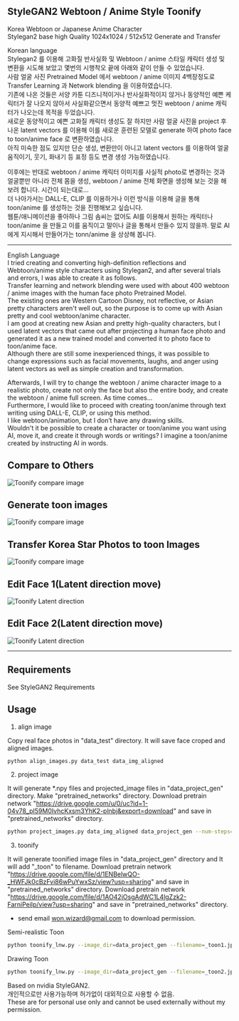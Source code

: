 ## StyleGAN2 Webtoon / Anime Style Toonify 

Korea Webtoon or Japanese Anime Character   
Stylegan2 base high Quality 1024x1024 / 512x512  Generate and Transfer  

Korean language    
Stylegan2 를 이용해 고화질 반사실화 및 Webtoon / anime 스타일 캐릭터 생성 및 변환을 시도해 보았고 몇번의 시행착오 끝에 아래와 같이 만들 수 있었습니다.  
사람 얼굴 사진 Pretrained Model 에서 webtoon / anime 이미지 4백장정도로 Transfer Learning 과 Network blending 을 이용하였습니다.  
기존에 나온 것들은 서양 카툰 디즈니적이거나 반사실화적이지 않거나 동양적인 예쁜 케릭터가 잘 나오지 않아서 사실화같으면서 동양적 예쁘고 멋진 webtoon / anime 캐릭터가 나오는데 목적을 두었습니다.  
새로운 동양적이고 예쁜 고화질 캐릭터 생성도 잘 하지만 사람 얼굴 사진을  project 후 나온 latent vectors 를 이용해 이를 새로운 훈련된 모델로 generate 하여 photo face to toon/anime face 로 변환하였습니다.    
아직 미숙한 점도 있지만 단순 생성, 변환만이 아니고 latent vectors 를 이용하여 얼굴 움직이기, 웃기, 화내기 등 표정 등도 변경 생성 가능하였습니다.  

이후에는 반대로 webtoon / anime 캐릭터 이미지를 사실적 photo로 변경하는 것과 얼굴뿐만 아니라 전체 몸을 생성, webtoon / anime 전체 화면을 생성해 보는 것을 해 보려 합니다. 시간이 되는대로...   
더 나아가서는 DALL-E, CLIP 를 이용하거나 이런 방식을 이용해 글을 통해  toon/anime 를 생성하는 것을 진행해보고 싶습니다.  
웹툰/애니메이션을 좋아하나 그림 솜씨는 없어도 
AI를 이용해서 원하는 캐릭터나 toon/anime 을 만들고 이를 움직이고 말이나 글을 통해서 만들수 있지 않을까. 말로 AI 에게 지시해서 만들어가는 tonn/anime 을 상상해 봅니다.

---------


English Language  
I tried creating and converting high-definition reflections and Webtoon/anime style characters using Stylegan2, and after several trials and errors, I was able to create it as follows.    
Transfer learning and network blending were used with about 400 webtoon / anime images with the human face photo Pretrained Model.    
The existing ones are Western Cartoon Disney, not reflective, or Asian pretty characters aren't well out, so the purpose is to come up with Asian pretty and cool webtoon/anime character.    
I am good at creating new Asian and pretty high-quality characters, but I used latent vectors that came out after projecting a human face photo and generated it as a new trained model and converted it to photo face to toon/anime face.    
Although there are still some inexperienced things, it was possible to change expressions such as facial movements, laughs, and anger using latent vectors as well as simple creation and transformation.    
    
Afterwards, I will try to change the webtoon / anime character image to a realistic photo, create not only the face but also the entire body, and create the webtoon / anime full screen. As time comes...    
Furthermore, I would like to proceed with creating toon/anime through text writing using DALL-E, CLIP, or using this method.    
I like webtoon/animation, but I don’t have any drawing skills.    
Wouldn't it be possible to create a character or toon/anime you want using AI, move it, and create it through words or writings? I imagine a toon/anime created by instructing AI in words.    


## Compare to Others
![Toonify compare image](./docs/toonify-comapre.png)

## Generate toon images 
![Toonify compare image](./docs/toonify-generate.png)

## Transfer Korea Star Photos to toon Images 
![Toonify compare image](./docs/toonify-k-star.png)
   
## Edit Face 1(Latent direction move) 
![Toonify Latent direction](./docs/11-movie-1.gif)

## Edit Face 2(Latent direction move) 
![Toonify Latent direction](./docs/11-movie-2.gif)
   

----------------------

## Requirements

See StyleGAN2 Requirements

## Usage

1) align image

Copy real face photos in "data_test" directory.
It will save face croped and aligned images. 

```.bash
python align_images.py data_test data_img_aligned
```

2) project image

It will generate *.npy files and projected_image files in "data_project_gen" directory.
Make "pretrained_networks" directory.
Download pretrain network "https://drive.google.com/u/0/uc?id=1-04v78_pI59M0IvhcKxsm3YhK2-plnbj&export=download" and save in "pretrained_networks" directory.

```.bash
python project_images.py data_img_aligned data_project_gen --num-steps=1500 --network-pkl="pretrained_networks/generator_star-stylegan2-config-f.pkl" --tmp-dir="./tmp"
```

3) toonify

It will generate toonified image files in "data_project_gen" directory and It will add "_toon" to filename.
Download pretrain network "https://drive.google.com/file/d/1ENBelwQO-_HWFJk0cBzFvi86wPuYwxSz/view?usp=sharing" and save in "pretrained_networks" directory.
Download pretrain network "https://drive.google.com/file/d/1AO42jOsgAdWC1L4lgZzk2-FarniPeilp/view?usp=sharing" and save in "pretrained_networks" directory.
* send email won.wizard@gmail.com to download permission. 

Semi-realistic Toon
```.bash
python toonify_lnw.py --image_dir=data_project_gen --filename=_toon1.jpg --blendednet="pretrained_networks/wonwizard-bl-anistar-s30r64.pkl"
```

Drawing Toon
```.bash
python toonify_lnw.py --image_dir=data_project_gen --filename=_toon2.jpg --blendednet="pretrained_networks/wonwizard-bl-anistar-s120r128.pkl"
```

Based on nvidia StyleGAN2.   
개인적으로만 사용가능하며 허가없이 대외적으로 사용할 수 없음.   
These are for personal use only and cannot be used externally without my permission.   

